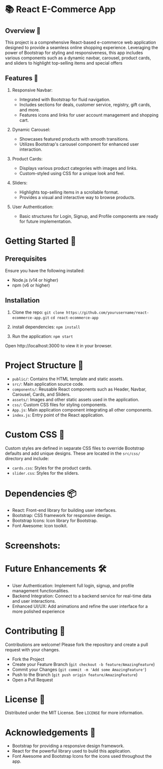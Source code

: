 # 📚 React E-Commerce App
## Overview 🌟
This project is a comprehensive React-based e-commerce web application designed to provide a seamless online shopping experience. Leveraging the power of Bootstrap for styling and responsiveness, this app includes various components such as a dynamic navbar, carousel, product cards, and sliders to highlight top-selling items and special offers

## Features 🎯
1. Responsive Navbar:
   - Integrated with Bootstrap for fluid navigation.
   - Includes sections for deals, customer service, registry, gift cards, and more.
   - Features icons and links for user account management and shopping cart.

2. Dynamic Carousel:
   - Showcases featured products with smooth transitions.
   - Utilizes Bootstrap's carousel component for enhanced user interaction.

3. Product Cards:
   - Displays various product categories with images and links.
   - Custom-styled using CSS for a unique look and feel.

4. Sliders:
   - Highlights top-selling items in a scrollable format. 
   - Provides a visual and interactive way to browse products.

5. User Authentication:
   - Basic structures for Login, Signup, and Profile components are ready for future implementation. 

# Getting Started 🚀
## Prerequisites

Ensure you have the following installed:
- Node.js (v14 or higher)
- npm (v6 or higher)

## Installation
1. Clone the repo:
 `git clone https://github.com/yourusername/react-ecommerce-app.git`
 `cd react-ecommerce-app`

2. install dependencies: 
  `npm install`

3. Run the application:
  `npm start`

Open http://localhost:3000 to view it in your browser.

# Project Structure 📂

- `public/`: Contains the HTML template and static assets.
- `src/`: Main application source code.
- `components/`: Reusable React components such as Header, Navbar, Carousel, Cards, and Sliders.
- `assets/`: Images and other static assets used in the application.
- `css/`: Custom CSS files for styling components.
- `App.js`: Main application component integrating all other components.
- `index.js`: Entry point of the React application.

# Custom CSS 🎨
Custom styles are defined in separate CSS files to override Bootstrap defaults and add unique designs. These are located in the `src/css/` directory and include:

- `cards.css`: Styles for the product cards.
- `slider.css`: Styles for the sliders.

# Dependencies 📦
- React: Front-end library for building user interfaces.
- Bootstrap: CSS framework for responsive design.
- Bootstrap Icons: Icon library for Bootstrap.
- Font Awesome: Icon toolkit.

# Screenshots:




# Future Enhancements 🛠️
- User Authentication: Implement full login, signup, and profile management functionalities.
- Backend Integration: Connect to a backend service for real-time data and user interactions.
- Enhanced UI/UX: Add animations and refine the user interface for a more polished experience

# Contributing 🤝
Contributions are welcome! Please fork the repository and create a pull request with your changes.

- Fork the Project
- Create your Feature Branch (`git checkout -b feature/AmazingFeature`)
- Commit your Changes (`git commit -m 'Add some AmazingFeature'`)
- Push to the Branch (`git push origin feature/AmazingFeature`)
- Open a Pull Request

# License 📜
Distributed under the MIT License. See `LICENSE` for more information.

# Acknowledgements 🙏
- Bootstrap for providing a responsive design framework.
- React for the powerful library used to build this application.
- Font Awesome and Bootstrap Icons for the icons used throughout the app.